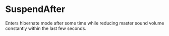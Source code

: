 # SuspendAfter

Enters hibernate mode after some time while reducing master sound volume constantly within the last few seconds.
 